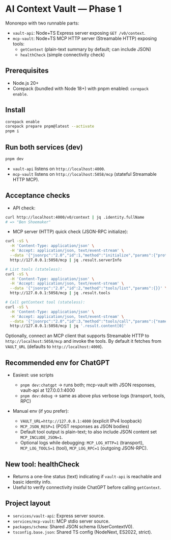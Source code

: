 # AI Context Vault — Phase 1

Monorepo with two runnable parts:
- `vault-api`: Node+TS Express server exposing `GET /v0/context`.
- `mcp-vault`: Node+TS MCP HTTP server (Streamable HTTP) exposing tools:
  - `getContext` (plain-text summary by default; can include JSON)
  - `healthCheck` (simple connectivity check)

## Prerequisites
- Node.js 20+
- Corepack (bundled with Node 18+) with pnpm enabled: `corepack enable`.

## Install
```bash
corepack enable
corepack prepare pnpm@latest --activate
pnpm i
```

## Run both services (dev)
```bash
pnpm dev
```
- `vault-api` listens on `http://localhost:4000`.
- `mcp-vault` listens on `http://localhost:5058/mcp` (stateful Streamable HTTP MCP).

## Acceptance checks
- API check:
```bash
curl http://localhost:4000/v0/context | jq .identity.fullName
# => "Ben Shoemaker"
```
- MCP server (HTTP) quick check (JSON-RPC initialize):
```bash
curl -sS \
  -H 'Content-Type: application/json' \
  -H 'Accept: application/json, text/event-stream' \
  --data '{"jsonrpc":"2.0","id":1,"method":"initialize","params":{"protocolVersion":"2025-03-26","capabilities":{"tools":{}},"clientInfo":{"name":"local","version":"0.0.0"}}}' \
  http://127.0.0.1:5058/mcp | jq .result.serverInfo

# List tools (stateless):
curl -sS \
  -H 'Content-Type: application/json' \
  -H 'Accept: application/json, text/event-stream' \
  --data '{"jsonrpc":"2.0","id":2,"method":"tools/list","params":{}}' \
  http://127.0.0.1:5058/mcp | jq .result.tools

# Call getContext tool (stateless):
curl -sS \
  -H 'Content-Type: application/json' \
  -H 'Accept: application/json, text/event-stream' \
  --data '{"jsonrpc":"2.0","id":3,"method":"tools/call","params":{"name":"getContext","arguments":{"scopes":["identity:read"]}}}' \
  http://127.0.0.1:5058/mcp | jq '.result.content[0]'
```

Optionally, connect an MCP client that supports Streamable HTTP to `http://localhost:5058/mcp` and invoke the tools. By default it fetches from `VAULT_URL` (defaults to `http://localhost:4000`).

## Recommended env for ChatGPT
- Easiest: use scripts
  - `pnpm dev:chatgpt` → runs both; mcp-vault with JSON responses, vault-api at 127.0.0.1:4000
  - `pnpm dev:debug` → same as above plus verbose logs (transport, tools, RPC)

- Manual env (if you prefer):
  - `VAULT_URL=http://127.0.0.1:4000` (explicit IPv4 loopback)
  - `MCP_JSON_RESP=1` (POST responses as JSON bodies)
  - Default tool output is plain-text; to also include JSON content set `MCP_INCLUDE_JSON=1`.
  - Optional logs while debugging: `MCP_LOG_HTTP=1` (transport), `MCP_LOG_TOOLS=1` (tool), `MCP_LOG_RPC=1` (outgoing JSON-RPC).

## New tool: healthCheck
- Returns a one-line status (text) indicating if `vault-api` is reachable and basic identity info.
- Useful to verify connectivity inside ChatGPT before calling `getContext`.

## Project layout
- `services/vault-api`: Express server source.
- `services/mcp-vault`: MCP stdio server source.
- `packages/schema`: Shared JSON schema (UserContextV0).
- `tsconfig.base.json`: Shared TS config (NodeNext, ES2022, strict).
